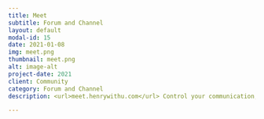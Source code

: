 ```yaml
---
title: Meet
subtitle: Forum and Channel
layout: default
modal-id: 15
date: 2021-01-08
img: meet.png
thumbnail: meet.png
alt: image-alt
project-date: 2021
client: Community
category: Forum and Channel
description: <url>meet.henrywithu.com</url> Control your communication, manage your data, and have your own collaboration platform to improve team productivity.

---
```

